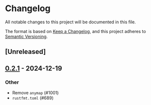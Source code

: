 # Changelog

All notable changes to this project will be documented in this file.

The format is based on [Keep a Changelog](https://keepachangelog.com/en/1.0.0/),
and this project adheres to [Semantic Versioning](https://semver.org/spec/v2.0.0.html).

## [Unreleased]

## [0.2.1](https://github.com/marc2332/freya/compare/freya-native-core-macro-v0.2.0...freya-native-core-macro-v0.2.1) - 2024-12-19

### Other

- Remove `anymap` (#1001)
- `rustfmt.toml` (#689)
